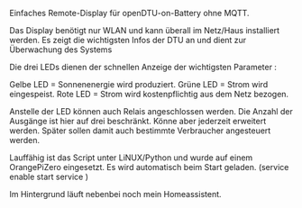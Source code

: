Einfaches Remote-Display für openDTU-on-Battery ohne MQTT.

Das Display benötigt nur WLAN und kann überall im Netz/Haus installiert werden.
Es zeigt die wichtigsten Infos der DTU an und dient zur Überwachung des Systems

Die drei LEDs dienen der schnellen Anzeige der wichtigsten Parameter :

Gelbe LED = Sonnenenergie wird produziert.
Grüne LED = Strom wird eingespeist.
Rote LED  = Strom wird kostenpflichtig aus dem Netz bezogen.

Anstelle der LED können auch Relais angeschlossen werden. Die Anzahl der Ausgänge ist hier auf drei beschränkt. Könne aber jederzeit erweitert werden.
Später sollen damit auch bestimmte Verbraucher angesteuert werden.

Lauffähig ist das Script unter LiNUX/Python und wurde auf einem OrangePiZero eingesetzt. 
Es wird automatisch beim Start geladen. (service enable start service )

Im Hintergrund läuft nebenbei noch mein Homeassistent.
